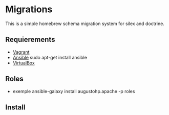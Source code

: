 # Migrations

This is a simple homebrew schema migration system for silex and doctrine.

## Requierements

* [Vagrant](https://www.vagrantup.com/downloads.html)
* [Ansible](http://docs.ansible.com/intro_installation.html#installing-the-control-machine) sudo apt-get install ansible
* [VirtualBox](https://www.virtualbox.org/)

## Roles

* exemple ansible-galaxy install augustohp.apache -p roles

## Install
